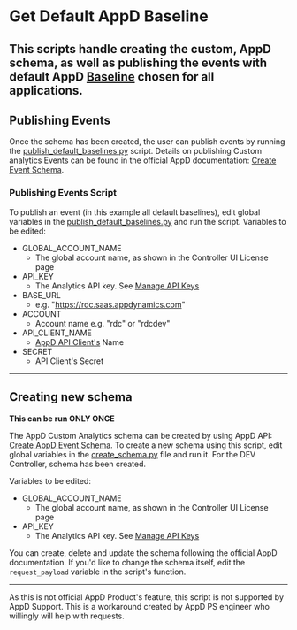 # Get Default AppD Baseline
This scripts handle creating the custom, AppD schema, as well as publishing the events with default AppD [Baseline](https://docs.appdynamics.com/appd/23.x/latest/en/application-monitoring/business-transactions/monitor-the-performance-of-business-transactions/dynamic-baselines) chosen for all applications.
----
## Publishing Events
Once the schema has been created, the user can publish events by running the [publish_default_baselines.py](com%2Fappdynamics%2Fpublish_default_baselines.py) script. Details on publishing Custom analytics Events can be found in the official AppD documentation: [Create Event Schema](https://docs.appdynamics.com/appd/23.x/latest/en/extend-appdynamics/appdynamics-apis/analytics-events-api#id-.AnalyticsEventsAPIv23.1-create_schemaCreateEventSchema).

### Publishing Events Script
To publish an event (in this example all default baselines), edit global variables in the [publish_default_baselines.py](com%2Fappdynamics%2Fpublish_default_baselines.py) and run the script.
Variables to be edited:
- GLOBAL_ACCOUNT_NAME
  - The global account name, as shown in the Controller UI License page
- API_KEY
  - The Analytics API key. See [Manage API Keys](https://docs.appdynamics.com/appd/23.x/latest/en/analytics/deploy-analytics-with-the-analytics-agent/analytics-and-data-security/manage-api-keys)
- BASE_URL
  - e.g. "https://rdc.saas.appdynamics.com"
- ACCOUNT
  -  Account name e.g. "rdc" or "rdcdev" 
- API_CLIENT_NAME
  - [AppD API Client's](https://docs.appdynamics.com/appd/23.x/latest/en/extend-appdynamics/appdynamics-apis/api-clients) Name
- SECRET
  - API Client's Secret 
----
## Creating new schema

**This can be run ONLY ONCE**

The AppD Custom Analytics schema can be created by using AppD API: [Create AppD Event Schema](https://docs.appdynamics.com/appd/23.x/latest/en/extend-appdynamics/appdynamics-apis/analytics-events-api#id-.AnalyticsEventsAPIv23.1-create_schemaCreateEventSchema). To create a new schema using this script, edit global variables in the [create_schema.py](com%2Fappdynamics%2Fanalytics_api%2Fcreate_schema.py) file and run it. For the DEV Controller, schema has been created.

Variables to be edited:
- GLOBAL_ACCOUNT_NAME
  - The global account name, as shown in the Controller UI License page
- API_KEY
  - The Analytics API key. See [Manage API Keys](https://docs.appdynamics.com/appd/23.x/latest/en/analytics/deploy-analytics-with-the-analytics-agent/analytics-and-data-security/manage-api-keys)
  
You can create, delete and update the schema following the official AppD documentation. If you'd like to change the schema itself, edit the `request_payload` variable in the script's function.

----

As this is not official AppD Product's feature, this script is not supported by AppD Support. This is a workaround created by AppD PS engineer who willingly will help with requests.  
